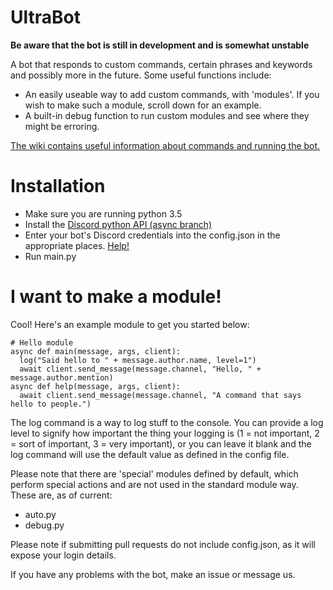 # UltraBot

**Be aware that the bot is still in development and is somewhat unstable**

A bot that responds to custom commands, certain phrases and keywords and possibly more in the future. Some useful functions include:

- An easily useable way to add custom commands, with 'modules'. If you wish to make such a module, scroll down for an example.
- A built-in debug function to run custom modules and see where they might be erroring.

[The wiki contains useful information about commands and running the bot.](https://github.com/elephantLocator/UltraBot/wiki)

# Installation

- Make sure you are running python 3.5
- Install the [Discord python API (async branch)](https://github.com/Rapptz/discord.py)
- Enter your bot's Discord credentials into the config.json in the appropriate places.  [Help!](https://github.com/elephantLocator/UltraBot/wiki/Config.json)
- Run main.py

# I want to make a module!

Cool! Here's an example module to get you started below:
```
# Hello module
async def main(message, args, client):
  log("Said hello to " + message.author.name, level=1")
  await client.send_message(message.channel, "Hello, " + message.author.mention)
async def help(message, args, client):
  await client.send_message(message.channel, "A command that says hello to people.")
```

The log command is a way to log stuff to the console. You can provide a log level to signify how important the thing your logging is (1 = not important, 2 = sort of important, 3 = very important), or you can leave it blank and the log command will use the default value as defined in the config file.

Please note that there are 'special' modules defined by default, which perform special actions and are not used in the standard module way. These are, as of current:
- auto.py
- debug.py

Please note if submitting pull requests do not include config.json, as it will expose your login details.

If you have any problems with the bot, make an issue or message us.
